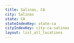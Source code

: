 ```yaml
---
title: Salinas, CA
city: Salinas
state: CA
stateIndexKey: state-ca
cityIndexKey: city-ca-salinas
layout: list_all_locations
---
```

